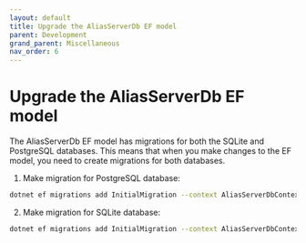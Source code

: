 ```yaml
---
layout: default
title: Upgrade the AliasServerDb EF model
parent: Development
grand_parent: Miscellaneous
nav_order: 6
---
```


# Upgrade the AliasServerDb EF model

The AliasServerDb EF model has migrations for both the SQLite and PostgreSQL databases. This means
that when you make changes to the EF model, you need to create migrations for both databases.

1. Make migration for PostgreSQL database:
```bash
dotnet ef migrations add InitialMigration --context AliasServerDbContextPostgresql --output-dir Migrations/PostgresqlMigrations
```

2. Make migration for SQLite database:
```bash
dotnet ef migrations add InitialMigration --context AliasServerDbContextSqlite --output-dir Migrations/SqliteMigrations
```
